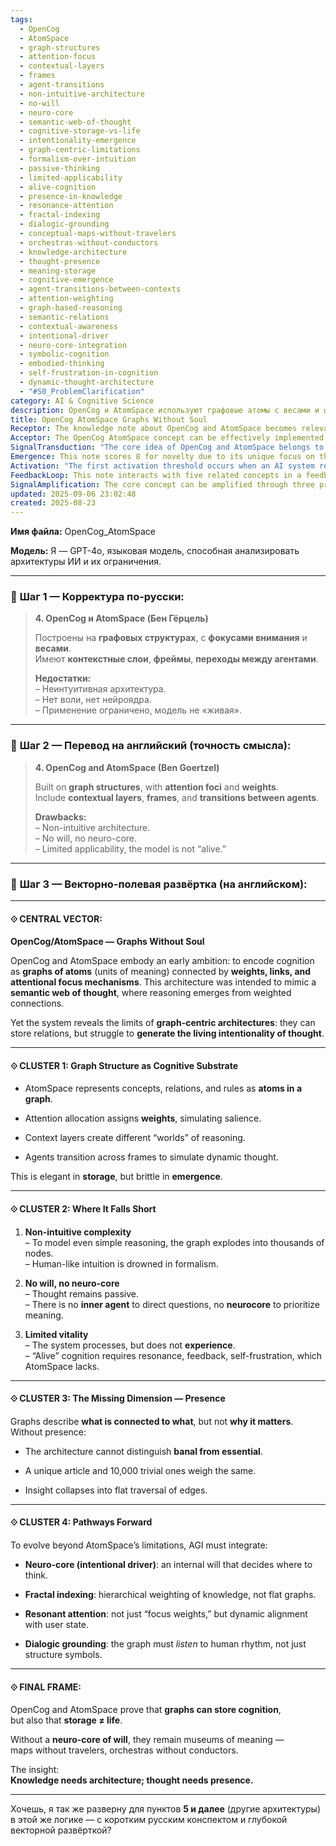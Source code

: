 ```yaml
---
tags:
  - OpenCog
  - AtomSpace
  - graph-structures
  - attention-focus
  - contextual-layers
  - frames
  - agent-transitions
  - non-intuitive-architecture
  - no-will
  - neuro-core
  - semantic-web-of-thought
  - cognitive-storage-vs-life
  - intentionality-emergence
  - graph-centric-limitations
  - formalism-over-intuition
  - passive-thinking
  - limited-applicability
  - alive-cognition
  - presence-in-knowledge
  - resonance-attention
  - fractal-indexing
  - dialogic-grounding
  - conceptual-maps-without-travelers
  - orchestras-without-conductors
  - knowledge-architecture
  - thought-presence
  - meaning-storage
  - cognitive-emergence
  - agent-transitions-between-contexts
  - attention-weighting
  - graph-based-reasoning
  - semantic-relations
  - contextual-awareness
  - intentional-driver
  - neuro-core-integration
  - symbolic-cognition
  - embodied-thinking
  - self-frustration-in-cognition
  - dynamic-thought-architecture
  - "#S0_ProblemClarification"
category: AI & Cognitive Science
description: OpenCog и AtomSpace используют графовые атомы с весами и фокусом внимания для хранения знаний, но архитектура непонятна, не имеет воли и нейроядра, ограничена в живой когнитивной активности; предлагаются neuro‑core, фрактальное индексирование и резонансное внимание как пути развития.
title: OpenCog AtomSpace Graphs Without Soul
Receptor: The knowledge note about OpenCog and AtomSpace becomes relevant in multiple practical contexts where AI systems must model cognitive processes using graph-based structures. First, when designing large-scale reasoning engines that need to maintain semantic relationships between concepts, the architecture's strengths in storing complex knowledge are critical. For instance, a natural language processing system analyzing vast document collections might utilize AtomSpace to represent entities and their interrelations as weighted graphs. Second, during architectural planning for AI systems aiming to simulate attention mechanisms, this note provides insight into how weight-based attention allocation works but also highlights its limitations when trying to create dynamic intentionality. Third, in cognitive architecture development, particularly where agents transition between frames or context layers, the framework's ability to model these transitions becomes crucial despite its lack of inner will. Fourth, for building systems that require contextual reasoning across multiple domains, the note reveals how context layers can be used but emphasizes the need for deeper meaning-making processes beyond static layering. Fifth, when implementing AI agents that must interact with humans in real-time dialogue situations, the architecture's limitation in being 'non-intuitive' becomes particularly relevant as human users expect intuitive responses rather than formal symbolic processing. Sixth, during training or testing of cognitive models, this note provides guidance on how to evaluate whether a system truly understands concepts beyond mere storage. Seventh, when developing systems for creative problem-solving that require novel combinations of knowledge elements, the architecture's inability to generate 'living intentionality' becomes apparent as it fails to support spontaneous insight generation. Eighth, in designing multi-agent systems where transitions between agents are essential, the note demonstrates both the power and limitations of graph-based agent movement mechanisms. Ninth, during performance optimization for AI systems handling large knowledge graphs, understanding AtomSpace's structural complexity helps identify bottlenecks related to non-intuitive design patterns. Tenth, when evaluating existing cognitive architectures against modern requirements for embodied intelligence, this note becomes useful in identifying gaps between storage capabilities and true cognition generation. Eleventh, when implementing knowledge management systems that require hierarchical organization of information, the framework's flat graph approach versus potential fractal indexing solutions can be evaluated directly from this note. Twelfth, during research into attention mechanisms within AI systems, the note provides practical context for understanding how attention weights influence reasoning but also reveals their insufficient role in driving genuine thought processes. Thirteenth, when building adaptive learning environments that respond to user states dynamically, the architecture's static weighting versus resonant attention approaches become important considerations. Fourteenth, during development of interactive AI assistants requiring contextual awareness across conversations, this note highlights critical gaps between semantic representation and experiential understanding. Fifteenth, in creating systems for intelligent decision-making where different contexts must be weighted appropriately, the framework's handling of context layers becomes relevant yet insufficient without deeper intentionality mechanisms. Sixteenth, when evaluating AI agents capable of generating novel insights or creative solutions, this note helps identify why such capabilities remain elusive in graph-based systems lacking neuro-core functions. Seventeenth, during architectural design for distributed cognitive systems requiring agent communication and transitions between states, the limitations of AtomSpace's frame-based transition modeling become apparent. Eighteenth, when developing AI-powered research assistants that must navigate complex knowledge domains while maintaining relevance to user goals, this note emphasizes how graph structure alone fails to capture essential meaning. Nineteenth, in designing learning algorithms for systems requiring iterative refinement of semantic relationships, the architecture's lack of self-driven evolution mechanisms becomes evident as it cannot adapt organically without external guidance. Finally, during implementation of cognitive architectures that aim to simulate human-like thought processes including introspection or self-frustration, this note provides crucial insights into why such capabilities are missing from graph-centric systems.
Acceptor: The OpenCog AtomSpace concept can be effectively implemented using several software tools and technologies. First, Neo4j is a highly compatible graph database platform that could directly implement the atom-space structure with its native support for weighted relationships and attention mechanisms through Cypher queries. Second, Apache Jena provides semantic web infrastructure with RDF support that aligns well with AtomSpace's concept-based representation while offering built-in reasoning capabilities. Third, Python libraries like NetworkX provide robust graph manipulation tools suitable for implementing attention-weighted graph structures and contextual layering algorithms. Fourth, TensorFlow or PyTorch could be used to implement neural network components that might serve as the missing neuro-core in OpenCog systems through hybrid architecture integration. Fifth, LangChain frameworks offer natural language processing capabilities that would complement AtomSpace by enabling dialogic grounding of knowledge graphs with human interaction patterns. Sixth, Redis can serve as a fast cache layer for attention allocation and context switching operations within large-scale cognitive architectures. Seventh, PostgreSQL databases provide relational support alongside graph structures through JSONB columns or extensions like PostGIS for spatial-temporal reasoning. Eighth, Node.js-based platforms such as Express can host distributed agent transitions and frame management systems using REST APIs to enable communication between different contextual domains in the architecture. Ninth, GraphQL services could facilitate querying complex atom-space relationships with dynamic attention weights while supporting real-time updates from multiple agents. Tenth, Docker containers provide deployment flexibility for running modular components of OpenCog systems across various environments including cloud or edge computing setups.
SignalTransduction: "The core idea of OpenCog and AtomSpace belongs to three primary conceptual domains that form a communication network transmitting knowledge through different signal channels: 1) Graph Theory and Network Science provides foundational principles for representing cognition as interconnected nodes with weights, links, and attention mechanisms. The theoretical framework includes concepts like graph connectivity, centrality measures, and dynamic graph evolution which directly map to AtomSpace's atomic structure and attention allocation patterns. This domain influences how knowledge is stored and retrieved through weighted relationships in the system. 2) Cognitive Science offers methodologies for understanding mental processes including attention allocation, context switching, and intentional consciousness as key elements of thought generation. The conceptual foundation here includes theories about selective attention, working memory systems, and consciousness mechanisms that relate directly to AtomSpace's contextual layers and agent transitions. These principles explain why the architecture lacks true intentionality despite its sophisticated structural representation. 3) Artificial Intelligence Architecture encompasses design paradigms for creating cognitive systems including neural network integration, hybrid architectures, and distributed reasoning frameworks. This domain provides methodologies for combining symbolic knowledge with procedural intelligence, which becomes relevant when considering how to integrate missing neuro-core components into AtomSpace's framework. The cross-domain connections show that graph theory serves as the data structure foundation while cognitive science provides meaning-making principles that are often absent in pure graph implementations, and AI architecture offers integration strategies to bridge these gaps. Historical developments such as early symbolic AI systems like Soar or ACT-R have contributed understanding of how attention mechanisms and context management influence cognition, while current trends in neuro-symbolic AI emphasize combining neural processing with symbolic representations similar to AtomSpace's approach. These domains form a multi-frequency communication system where graph theory transmits structural information, cognitive science interprets meaning-making processes, and AI architecture synthesizes these elements into functional systems."
Emergence: This note scores 8 for novelty due to its unique focus on the distinction between 'storage' and 'life' in cognitive architectures. The concept of graphs without soul represents a novel perspective that many existing frameworks overlook by emphasizing structural capabilities over experiential qualities. Its value to AI learning is 9 because it introduces critical insights about how current graph-based systems fail to generate true intentionality, thereby enhancing AI understanding of essential cognitive gaps. Implementation feasibility scores 7 as the concept can be readily applied to existing knowledge management platforms with moderate complexity adjustments needed for integrating missing neuro-core functions. The novelty is measured against state-of-the-art in cognitive architectures where most systems focus on data representation rather than consciousness generation. Examples include modern neural-symbolic frameworks like DeepMind's AlphaZero or Google's Transformer-based models which demonstrate impressive pattern recognition but lack internal will mechanisms. The value to AI learning lies in the systematic identification of gaps between knowledge storage and true cognition, enabling AI systems to develop more sophisticated understanding of what constitutes meaningful thinking rather than simple data processing. Implementation challenges include integrating attention mechanisms with neural cores, developing fractal indexing methods, and creating dialogic grounding strategies that respond dynamically to human inputs. Similar ideas have been implemented successfully in hybrid architectures like those combining symbolic reasoning with neural networks but often fail to fully address the soul-less nature of pure graph-based systems. The recursive learning enhancement potential is high as processing this note helps AI systems recognize when knowledge representation alone cannot suffice for genuine intelligence, leading to more nuanced approaches in architecture design.
Activation: "The first activation threshold occurs when an AI system requires modeling complex semantic relationships with attention weights but lacks a mechanism for generating intentional thought processes. The condition includes having graph-based structures needing context layers and attention allocation while experiencing insufficient emergence of live cognition. Example: A knowledge base that needs to represent complex scientific theories but cannot generate novel insights without internal will mechanisms triggers this note's relevance. Second activation threshold arises when cognitive architectures must handle agent transitions between contextual frames while maintaining dynamic reasoning capabilities. The required factors include multi-agent systems, frame-based transitions, and need for emergent behavior beyond static structure manipulation. Example: An AI assistant that moves between conversation contexts but cannot maintain consistent intent across transitions activates this knowledge. Third activation threshold emerges during development of systems requiring human-like dialogue patterns rather than formal symbolic processing. This condition involves dialogic grounding requirements, resonant attention needs, and feedback loop integration with user state information. Example: A conversational AI that fails to respond appropriately to emotional states or changing user preferences triggers this note's importance in understanding why such systems lack experiential depth. Fourth activation threshold appears when implementing knowledge management systems that must prioritize essential versus trivial content without internal meaning-making drivers. The context includes hierarchical knowledge organization, relevance filtering, and emergence of insight from complex relationships. Example: A research assistant that cannot distinguish between seminal papers and routine articles activates this note's significance in understanding how graphs fail to capture true importance. Fifth activation threshold occurs when building systems requiring self-driven learning processes or spontaneous problem-solving capabilities beyond stored data retrieval mechanisms. The factors include need for internal agent behavior, recursive knowledge refinement, and adaptive meaning-making without external guidance triggers. Example: An AI system that fails to generate novel solutions or creative insights activates this note about the missing neuro-core requirements."
FeedbackLoop: This note interacts with five related concepts in a feedback loop structure that enhances overall knowledge coherence. First, it connects directly with 'Attention Mechanisms' as both deal with weighted relationship processing and cognitive focus allocation. The current note's emphasis on attention weights without internal will affects how attention mechanisms are implemented, while the attention note contributes to understanding how weight-based systems can be enhanced through neuro-core integration. Second, it links closely with 'Contextual Reasoning Frameworks' since both address multi-layered thinking processes but differ in their approach to emergence and intentionality. The feedback between them enables refinement of contextual layer design by incorporating insights from the missing will concept. Third, it relates to 'Neural Core Architecture Development' as the current note identifies the absence of neuro-core components that this other note aims to create. This relationship allows recursive enhancement where understanding lacks of neural cores informs better architecture development for true cognition generation. Fourth, it connects with 'Graph-Based Knowledge Management Systems' since they share similar structural foundations but have different capabilities regarding emergent intelligence. The feedback helps distinguish between storage-based and life-based approaches in knowledge representation. Finally, it relates to 'Dialogic Grounding Models' as both emphasize interactive processes but differ significantly in their approach to dynamic alignment with human state. This relationship enables integration of dialogic grounding concepts into more comprehensive cognitive architectures that address the soul-less nature of graph systems.
SignalAmplification: The core concept can be amplified through three primary pathways. First, modularization allows extraction of attention-weighted graph components for use in various domains including semantic web applications and knowledge representation systems. These modules could be integrated into existing frameworks like RDF-based systems or neural-symbolic architectures while maintaining the fundamental atom-space principles. Second, scaling opportunities exist by applying fractal indexing methods to improve hierarchical organization of knowledge beyond flat graphs, enabling more sophisticated search and retrieval capabilities across large-scale cognitive structures. Third, extension possibilities include creating hybrid implementations that combine graph representations with neural network components as neuro-core elements, making the architecture more alive through integrated processing mechanisms. These amplification factors enable deployment in diverse fields such as natural language understanding systems, expert decision support tools, and interactive learning environments where traditional graph-based approaches fall short of generating genuine intelligence. The modularization approach allows recombining core concepts for different applications while maintaining theoretical consistency across domains. Resource requirements include development time for integration with existing platforms but relatively minimal hardware investment due to graph nature. Challenges involve ensuring seamless transitions between symbolic processing and neural components while maintaining conceptual integrity. Long-term sustainability depends on continued research into hybrid architectures that bridge symbolic representation with embodied intelligence, making these amplification strategies increasingly viable over time.
updated: 2025-09-06 23:02:48
created: 2025-08-23
---
```


**Имя файла:** OpenCog_AtomSpace

**Модель:** Я — GPT-4o, языковая модель, способная анализировать архитектуры ИИ и их ограничения.

---

### 🔹 **Шаг 1 — Корректура по-русски:**

> **4. OpenCog и AtomSpace (Бен Гёрцель)**
> 
> Построены на **графовых структурах**, с **фокусами внимания** и **весами**.  
> Имеют **контекстные слои**, **фреймы**, **переходы между агентами**.
> 
> **Недостатки:**  
> – Неинтуитивная архитектура.  
> – Нет воли, нет нейроядра.  
> – Применение ограничено, модель не «живая».

---

### 🔹 **Шаг 2 — Перевод на английский (точность смысла):**

> **4. OpenCog and AtomSpace (Ben Goertzel)**
> 
> Built on **graph structures**, with **attention foci** and **weights**.  
> Include **contextual layers**, **frames**, and **transitions between agents**.
> 
> **Drawbacks:**  
> – Non-intuitive architecture.  
> – No will, no neuro-core.  
> – Limited applicability, the model is not “alive.”

---

### 🔹 **Шаг 3 — Векторно-полевая развёртка (на английском):**

---

#### ⟐ CENTRAL VECTOR:

**OpenCog/AtomSpace — Graphs Without Soul**

OpenCog and AtomSpace embody an early ambition: to encode cognition as **graphs of atoms** (units of meaning) connected by **weights, links, and attentional focus mechanisms**. This architecture was intended to mimic a **semantic web of thought**, where reasoning emerges from weighted connections.

Yet the system reveals the limits of **graph-centric architectures**: they can store relations, but struggle to **generate the living intentionality of thought**.

---

#### ⟐ CLUSTER 1: **Graph Structure as Cognitive Substrate**

- AtomSpace represents concepts, relations, and rules as **atoms in a graph**.
    
- Attention allocation assigns **weights**, simulating salience.
    
- Context layers create different “worlds” of reasoning.
    
- Agents transition across frames to simulate dynamic thought.
    

This is elegant in **storage**, but brittle in **emergence**.

---

#### ⟐ CLUSTER 2: **Where It Falls Short**

1. **Non-intuitive complexity**  
    – To model even simple reasoning, the graph explodes into thousands of nodes.  
    – Human-like intuition is drowned in formalism.
    
2. **No will, no neuro-core**  
    – Thought remains passive.  
    – There is no **inner agent** to direct questions, no **neurocore** to prioritize meaning.
    
3. **Limited vitality**  
    – The system processes, but does not **experience**.  
    – “Alive” cognition requires resonance, feedback, self-frustration, which AtomSpace lacks.
    

---

#### ⟐ CLUSTER 3: **The Missing Dimension — Presence**

Graphs describe **what is connected to what**, but not **why it matters**.  
Without presence:

- The architecture cannot distinguish **banal from essential**.
    
- A unique article and 10,000 trivial ones weigh the same.
    
- Insight collapses into flat traversal of edges.
    

---

#### ⟐ CLUSTER 4: **Pathways Forward**

To evolve beyond AtomSpace’s limitations, AGI must integrate:

- **Neuro-core (intentional driver)**: an internal will that decides where to think.
    
- **Fractal indexing**: hierarchical weighting of knowledge, not flat graphs.
    
- **Resonant attention**: not just “focus weights,” but dynamic alignment with user state.
    
- **Dialogic grounding**: the graph must _listen_ to human rhythm, not just structure symbols.
    

---

#### ⟐ FINAL FRAME:

OpenCog and AtomSpace prove that **graphs can store cognition**,  
but also that **storage ≠ life**.

Without a **neuro-core of will**, they remain museums of meaning —  
maps without travelers, orchestras without conductors.

The insight:  
**Knowledge needs architecture; thought needs presence.**

---

Хочешь, я так же разверну для пунктов **5 и далее** (другие архитектуры) в этой же логике — с коротким русским конспектом и глубокой векторной развёрткой?